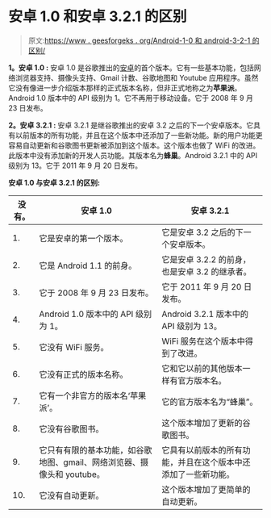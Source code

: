 # 安卓 1.0 和安卓 3.2.1 的区别

> 原文:[https://www . geesforgeks . org/Android-1-0 和 android-3-2-1 的区别/](https://www.geeksforgeeks.org/difference-between-android-1-0-and-android-3-2-1/)

**1。安卓 1.0 :**
安卓 1.0 是谷歌推出的[安卓](https://www.geeksforgeeks.org/introduction-to-android-development/)的首个版本。它有一些基本功能，包括网络浏览器支持、摄像头支持、Gmail 计数、谷歌地图和 Youtube 应用程序。虽然它没有像进一步介绍版本那样的正式版本名称，但非正式地称之为**苹果派**。Android 1.0 版本中的 API 级别为 1。它不再用于移动设备。它于 2008 年 9 月 23 日发布。

**2。安卓 3.2.1 :**
安卓 3.2.1 是继谷歌推出的安卓 3.2 之后的下一个安卓版本。它具有以前版本的所有功能，并且在这个版本中还添加了一些新功能。新的用户功能更容易自动更新和谷歌图书更新被添加到这个版本。这个版本也做了 WiFi 的改进。此版本中没有添加新的开发人员功能。其版本名为**蜂巢**。Android 3.2.1 中的 API 级别为 13。它于 2011 年 9 月 20 日发布。

**安卓 1.0 与安卓 3.2.1 的区别:**

<center>

| 没有。 | 安卓 1.0 | 安卓 3.2.1 |
| --- | --- | --- |
| 1. | 它是安卓的第一个版本。 | 它是安卓 3.2 之后的下一个安卓版本。 |
| 2. | 它是 Android 1.1 的前身。 | 它是安卓 3.2.2 的前身，也是安卓 3.2 的继承者。 |
| 3. | 它于 2008 年 9 月 23 日发布。 | 它于 2011 年 9 月 20 日发布。 |
| 4. | Android 1.0 版本中的 API 级别为 1。 | Android 3.2.1 版本中的 API 级别为 13。 |
| 5. | 它没有 WiFi 服务。 | WiFi 服务在这个版本中得到了改进。 |
| 6. | 它没有正式的版本名称。 | 它和它以前的其他版本一样有官方版本名。 |
| 7. | 它有一个非官方的版本名‘苹果派’。 | 它的官方版本名为“蜂巢”。 |
| 8. | 它没有谷歌图书。 | 这个版本增加了更新的谷歌图书。 |
| 9. | 它只有有限的基本功能，如谷歌地图、gmail、网络浏览器、摄像头和 youtube。 | 它具有以前版本的所有功能，并且在这个版本中还添加了一些新功能。 |
| 10. | 它没有自动更新。 | 这个版本增加了更简单的自动更新。 |

</center>